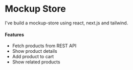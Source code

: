 # Mockup Store

I've build a mockup-store using react, next.js and tailwind.

#### Features

- Fetch products from REST API
- Show product details
- Add product to cart
- Show related products

